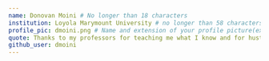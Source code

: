 ```yaml
---
name: Donovan Moini # No longer than 18 characters
institution: Loyola Marymount University # no longer than 58 characters
profile_pic: dmoini.png # Name and extension of your profile picture(ex. mona.png)
quote: Thanks to my professors for teaching me what I know and for hustling me out of extra credit points. # no longer than 100 characters
github_user: dmoini
---
```

